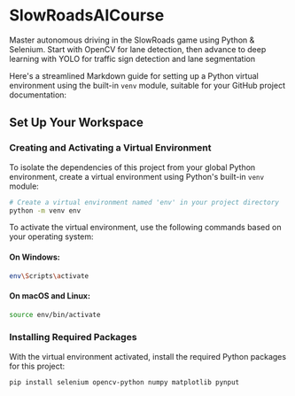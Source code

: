 # SlowRoadsAICourse
Master autonomous driving in the SlowRoads game using Python &amp; Selenium. Start with OpenCV for lane detection, then advance to deep learning with YOLO for traffic sign detection and lane segmentation

Here's a streamlined Markdown guide for setting up a Python virtual environment using the built-in `venv` module, suitable for your GitHub project documentation:

## Set Up Your Workspace

### Creating and Activating a Virtual Environment

To isolate the dependencies of this project from your global Python environment, create a virtual environment using Python's built-in `venv` module:

```bash
# Create a virtual environment named 'env' in your project directory
python -m venv env
```

To activate the virtual environment, use the following commands based on your operating system:

#### On Windows:
```bash
env\Scripts\activate
```

#### On macOS and Linux:
```bash
source env/bin/activate
```

### Installing Required Packages

With the virtual environment activated, install the required Python packages for this project:

```bash
pip install selenium opencv-python numpy matplotlib pynput
```

